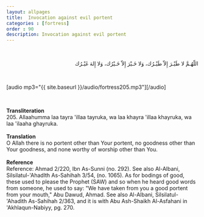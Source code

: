 ```yaml
---
layout: allpages
title:  Invocation against evil portent
categories : [fortress]
order : 90
description: Invocation against evil portent
---
```

&nbsp;
<div class="arabictext" dir="RTL">

اللّهُـمَّ لا طَيْـرَ إِلاّ طَيْـرُك، وَلا خَـيْرَ إِلاّ خَـيْرُك، وَلا إِلهَ غَيْـرُك

</div>
&nbsp;

[audio mp3="{{ site.baseurl }}/audio/fortress205.mp3"][/audio]

&nbsp;
<div class="duaextra" tabindex="0">
<div><strong>Transliteration</strong></div>
<div class="extra">205. Allaahumma laa tayra 'illaa tayruka, wa laa khayra 'illaa khayruka, wa laa 'ilaaha ghayruka.</div>
</div>
&nbsp;
<div class="duaextra" tabindex="0">
<div><strong>Translation</strong></div>
<div class="extra">O Allah there is no portent other than Your portent, no goodness other than Your goodness, and none worthy of worship other than You.</div>
</div>
&nbsp;
<div class="duaextra" tabindex="0">
<div><strong>Reference</strong></div>
<div class="extra">Reference: Ahmad 2/220, Ibn As-Sunni (no. 292). See also Al-Albani, Silsilatul-'Ahadlth As-Sahihah 3/54, (no. 1065). As for bodings of good, these used to please the Prophet (SAW) and so when he heard good words from someone, he used to say: "We have taken from you a good portent from your mouth," Abu Dawud, Ahmad. See also Al-Albani, Silsilatul-'Ahadith As-Sahihah 2/363, and it is with Abu Ash-Shaikh Al-Asfahani in 'Akhlaqun-Nabiyy, pg. 270.</div>
</div>
